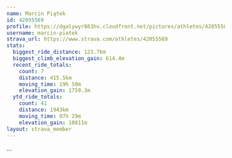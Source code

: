 ```yaml
---
name: Marcin Piątek
id: 42055569
profile: https://dgalywyr863hv.cloudfront.net/pictures/athletes/42055569/12602382/1/large.jpg
username: marcin-piatek
strava_url: https://www.strava.com/athletes/42055569
stats:
  biggest_ride_distance: 123.7km
  biggest_climb_elevation_gain: 614.4m
  recent_ride_totals:
    count: 7
    distance: 415.5km
    moving_time: 19h 50m
    elevation_gain: 1759.3m
  ytd_ride_totals:
    count: 41
    distance: 1943km
    moving_time: 97h 29m
    elevation_gain: 10811m
layout: strava_member
--- 
```

...
